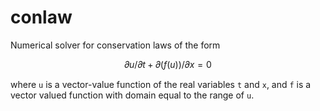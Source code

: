 # conlaw

Numerical solver for conservation laws of the form 
```math
𝜕u/𝜕t + 𝜕(f(u))/𝜕x = 0
```
where `u` is a vector-value function of the real variables `t` and `x`, and `f`
is a vector valued function with domain equal to the range of `u`.